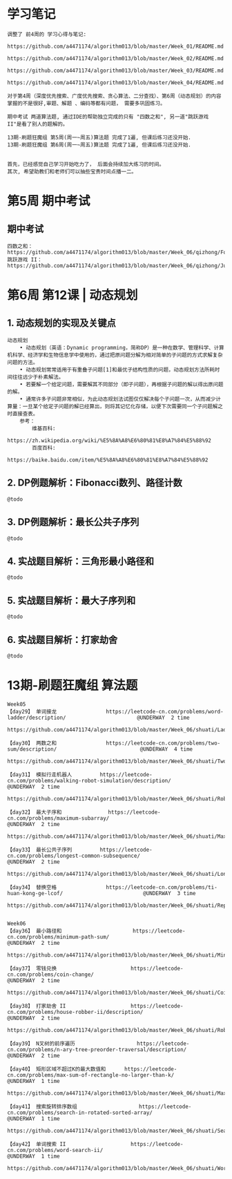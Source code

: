 # 学习笔记

    调整了 前4周的 学习心得与笔记: 
        https://github.com/a4471174/algorithm013/blob/master/Week_01/README.md
        https://github.com/a4471174/algorithm013/blob/master/Week_02/README.md
        https://github.com/a4471174/algorithm013/blob/master/Week_03/README.md
        https://github.com/a4471174/algorithm013/blob/master/Week_04/README.md
    
    对于第4周（深度优先搜索、广度优先搜索、贪心算法、二分查找）、第6周（动态规划）的内容掌握的不是很好,审题、解题 、编码等都有问题， 需要多巩固练习。
    
    期中考试 两道算法题, 通过IDE的帮助独立完成的只有 "四数之和", 另一道"跳跃游戏 II"是看了别人的题解的。
    
    13期-刷题狂魔组 第5周(周一~周五)算法题 完成了1遍, 但课后练习还没开始.
    13期-刷题狂魔组 第6周(周一~周五)算法题 完成了1遍, 但课后练习还没开始.
    
    
    首先，已经感觉自己学习开始吃力了， 后面会持续加大练习的时间。
    其次, 希望助教们和老师们可以抽些宝贵时间点播一二。
   
    
# 第5周 期中考试

##   期中考试
    四数之和：       https://github.com/a4471174/algorithm013/blob/master/Week_06/qizhong/FourSum.java
    跳跃游戏 II：    https://github.com/a4471174/algorithm013/blob/master/Week_06/qizhong/Jump.java


# 第6周 第12课 | 动态规划

##   1. 动态规划的实现及关键点
    动态规划
        • 动态规划（英语：Dynamic programming，简称DP）是一种在数学、管理科学、计算机科学、经济学和生物信息学中使用的，通过把原问题分解为相对简单的子问题的方式求解复杂问题的方法。
        • 动态规划常常适用于有重叠子问题[1]和最优子结构性质的问题，动态规划方法所耗时间往往远少于朴素解法。
        • 若要解一个给定问题，需要解其不同部分（即子问题），再根据子问题的解以得出原问题的解。
        • 通常许多子问题非常相似，为此动态规划法试图仅仅解决每个子问题一次，从而减少计算量：一旦某个给定子问题的解已经算出，则将其记忆化存储，以便下次需要同一个子问题解之时直接查表。
        参考：
            维基百科:
                https://zh.wikipedia.org/wiki/%E5%8A%A8%E6%80%81%E8%A7%84%E5%88%92
            百度百科:
                https://baike.baidu.com/item/%E5%8A%A8%E6%80%81%E8%A7%84%E5%88%92

##   2. DP例题解析：Fibonacci数列、路径计数
    @todo
##   3. DP例题解析：最长公共子序列
    @todo
##   4. 实战题目解析：三角形最小路径和
    @todo
##   5. 实战题目解析：最大子序列和
    @todo
##   6. 实战题目解析：打家劫舍
    @todo

# 13期-刷题狂魔组 算法题
    Week05
    【day29】 单词接龙				https://leetcode-cn.com/problems/word-ladder/description/						@UNDERWAY  2 time
                                    https://github.com/a4471174/algorithm013/blob/master/Week_06/shuati/LadderLength.java
                                    
    【day30】 两数之和				https://leetcode-cn.com/problems/two-sum/description/							@UNDERWAY  4 time
                                    https://github.com/a4471174/algorithm013/blob/master/Week_06/shuati/TwoSum3.java
                                    
    【day31】 模拟行走机器人		    https://leetcode-cn.com/problems/walking-robot-simulation/description/			@UNDERWAY  2 time
                                    https://github.com/a4471174/algorithm013/blob/master/Week_06/shuati/RobotSim.java
                                    
    【day32】 最大子序和			    https://leetcode-cn.com/problems/maximum-subarray/								@UNDERWAY  2 time
                                    https://github.com/a4471174/algorithm013/blob/master/Week_06/shuati/MaxSubArray.java
                                    
    【day33】 最长公共子序列		    https://leetcode-cn.com/problems/longest-common-subsequence/					@UNDERWAY  2 time
                                    https://github.com/a4471174/algorithm013/blob/master/Week_06/shuati/LongestCommonSubsequence.java
                                    
    【day34】 替换空格				https://leetcode-cn.com/problems/ti-huan-kong-ge-lcof/							@UNDERWAY  3 time                                
                                    https://github.com/a4471174/algorithm013/blob/master/Week_06/shuati/ReplaceSpace2.java
    
    
    Week06
    【day36】 最小路径和     				 	https://leetcode-cn.com/problems/minimum-path-sum/								@UNDERWAY  2 time
                                            https://github.com/a4471174/algorithm013/blob/master/Week_06/shuati/MinPathSum.java
                                            
    【day37】 零钱兑换 		 				https://leetcode-cn.com/problems/coin-change/									@UNDERWAY  2 time
                                            https://github.com/a4471174/algorithm013/blob/master/Week_06/shuati/CoinChange.java
                                            
    【day38】 打家劫舍 II 	 				https://leetcode-cn.com/problems/house-robber-ii/description/					@UNDERWAY  2 time
                                            https://github.com/a4471174/algorithm013/blob/master/Week_06/shuati/Rob.java
                                            
    【day39】 N叉树的前序遍历 				 	https://leetcode-cn.com/problems/n-ary-tree-preorder-traversal/description/		@UNDERWAY  2 time
    
    【day40】 矩形区域不超过K的最大数值和    	https://leetcode-cn.com/problems/max-sum-of-rectangle-no-larger-than-k/			@UNDERWAY  1 time
                                            https://github.com/a4471174/algorithm013/blob/master/Week_06/shuati/MaxSumSubmatrix.java
                                            
    【day41】 搜索旋转排序数组					https://leetcode-cn.com/problems/search-in-rotated-sorted-array/				@UNDERWAY  1 time
                                            https://github.com/a4471174/algorithm013/blob/master/Week_06/shuati/SearchInRotatedSortedArray.java
                                            
    【day42】 单词搜索 II						https://leetcode-cn.com/problems/word-search-ii/								@UNDERWAY  1 time
                                            https://github.com/a4471174/algorithm013/blob/master/Week_06/shuati/WordSearchII.java
                                            
                                            
                                            
                                            